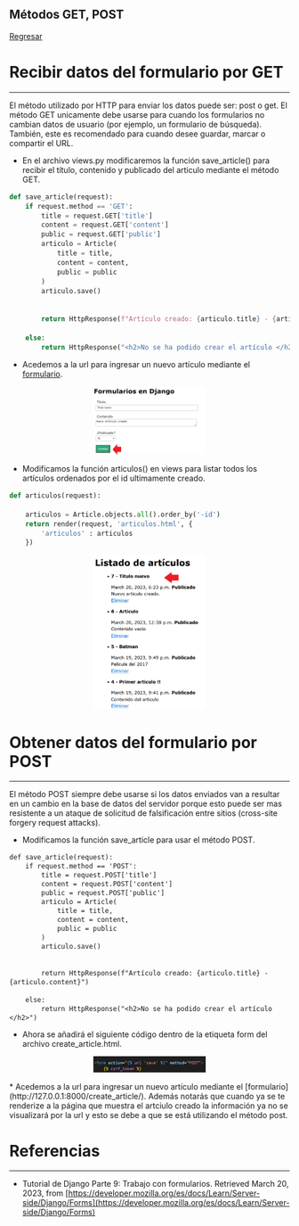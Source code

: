 ## Métodos GET, POST

[Regresar](/CodingBootcampsESPOL-RDDW/)

Recibir datos del formulario por GET
===========

* * * 

El método utilizado por HTTP para enviar los datos puede ser: post o get.
El método GET unicamente debe usarse para cuando los formularios no cambian datos de usuario (por ejemplo, un formulario de búsqueda). También, este es recomendado para cuando desee guardar, marcar o compartir el URL.

* En el archivo views.py modificaremos la función save_article() para recibir el título, contenido y publicado del articulo mediante el método GET.

```py
def save_article(request):
    if request.method == 'GET':
        title = request.GET['title']
        content = request.GET['content']
        public = request.GET['public']
        articulo = Article(
            title = title,
            content = content,
            public = public
        )
        articulo.save()
    

        return HttpResponse(f"Artículo creado: {articulo.title} - {articulo.content}")

    else:
        return HttpResponse("<h2>No se ha podido crear el artículo </h2>")
```
* Acedemos a la url para ingresar un nuevo artículo mediante el [formulario](http://127.0.0.1:8000/create_article/).

<p align="center">
<img src="../imagenes/nu.png" width="40%" alt="Banner"/>
</p>

* Modificamos la función articulos() en views para listar todos los artículos ordenados por el id ultimamente creado.

```py
def articulos(request):

    articulos = Article.objects.all().order_by('-id')
    return render(request, 'articulos.html', {
        'articulos' : articulos
    })
```

<p align="center">
<img src="../imagenes/listado.png" width="40%" alt="Banner"/>
</p>

Obtener datos del formulario por POST
===========

* * * 
El método POST siempre debe usarse si los datos enviados van a resultar en un cambio en la base de datos del servidor porque esto puede ser mas resistente a un ataque de solicitud de falsificación entre sitios (cross-site forgery request attacks).

*  Modificamos la función save_article para usar el método POST.

```PY
def save_article(request):
    if request.method == 'POST':
        title = request.POST['title']
        content = request.POST['content']
        public = request.POST['public']
        articulo = Article(
            title = title,
            content = content,
            public = public
        )
        articulo.save()
    

        return HttpResponse(f"Artículo creado: {articulo.title} - {articulo.content}")

    else:
        return HttpResponse("<h2>No se ha podido crear el artículo </h2>")
```

* Ahora se añadirá el siguiente código dentro de la etiqueta form del archivo create_article.html.

<p align="center">
<img src="../imagenes/post.png" width="40%" alt="Banner"/>
</p>
* Acedemos a la url para ingresar un nuevo artículo mediante el [formulario](http://127.0.0.1:8000/create_article/). Además notarás que cuando ya se te renderize a la página que muestra el artciulo creado la información ya no se visualizará por la url y esto se debe a que se está utilizando el método post.

Referencias
===========

* * *

* Tutorial de Django Parte 9: Trabajo con formularios. Retrieved March 20, 2023, from [https://developer.mozilla.org/es/docs/Learn/Server-side/Django/Forms](https://developer.mozilla.org/es/docs/Learn/Server-side/Django/Forms)